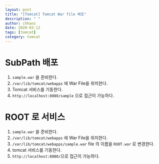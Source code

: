 ```yaml
---
layout: post
title: "[Tomcat] Tomcat War file 배포"
description: " "
author: chhanz
date: 2020-03-12
tags: [tomcat]
category: tomcat
---
```


# SubPath 배포

1. `sample.war` 을 준비한다.   
2. `/var/lib/tomcat/webapps` 에 War File을 위치한다.   
3. Tomcat 서비스를 기동한다.   
4. `http://localhost:8080/sample` 으로 접근이 가능하다.   

# ROOT 로 서비스

1. `sample.war` 을 준비한다.    
2. `/var/lib/tomcat/webapps` 에 War File을 위치한다.   
3. `/var/lib/tomcat/webapps/sample.war` file 의 이름을 `ROOT.war` 로 변경한다.   
4. tomcat 서비스를 기동한다.   
5. `http://localhost:8080/`으로 접근이 가능하다.   
   
